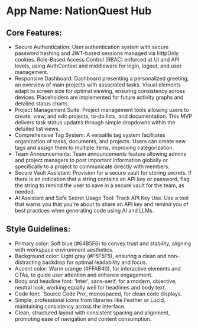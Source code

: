 # **App Name**: NationQuest Hub

## Core Features:

- Secure Authentication: User authentication system with secure password hashing and JWT-based sessions managed via HttpOnly cookies. Role-Based Access Control (RBAC) enforced at UI and API levels, using AuthContext and middleware for login, logout, and user management.
- Responsive Dashboard: Dashboard presenting a personalized greeting, an overview of main projects with associated tasks. Visual elements adapt to screen size for optimal viewing, ensuring consistency across devices. Placeholders are implemented for future activity graphs and detailed status charts.
- Project Management Suite: Project management tools allowing users to create, view, and edit projects, to-do lists, and documentation. This MVP delivers task status updates through simple dropdowns within the detailed list views.
- Comprehensive Tag System: A versatile tag system facilitates organization of tasks, documents, and projects. Users can create new tags and assign them to multiple items, improving categorization.
- Team Announcements: Team announcements feature allowing admins and project managers to post important information globally or specifically to a project to communicate directly with members.
- Secure Vault Assistant: Provision for a secure vault for storing secrets. If there is an indication that a string contains an API key or password, flag the string to remind the user to save in a secure vault for the team, as needed.
- AI Assistant and Safe Secret Usage Tool: Track API Key Use. Use a tool that warns you that you're about to share an API key and remind you of best practices when generating code using AI and LLMs.

## Style Guidelines:

- Primary color: Soft blue (#64B5F6) to convey trust and stability, aligning with workspace environment aesthetics.
- Background color: Light gray (#F5F5F5), ensuring a clean and non-distracting backdrop for optimal readability and focus.
- Accent color: Warm orange (#FFAB40), for interactive elements and CTAs, to guide user attention and enhance engagement.
- Body and headline font: 'Inter', sans-serif, for a modern, objective, neutral look, working equally well for headlines and body text.
- Code font: 'Source Code Pro', monospaced, for clean code displays.
- Simple, professional icons from libraries like Feather or Lucid, maintaining consistency across the interface.
- Clean, structured layout with consistent spacing and alignment, promoting ease of navigation and content consumption.